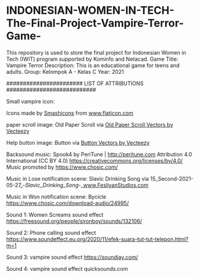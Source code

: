 # INDONESIAN-WOMEN-IN-TECH-The-Final-Project-Vampire-Terror-Game-
This repository is used to store the final project for Indonesian Women in Tech (IWIT) program supported by Kominfo and Netacad.
Game Title: Vampire Terror
Description: This is an educational game for teens and adults.
Group: Kelompok A - Kelas C
Year: 2021

####################### LIST OF ATTRIBUTIONS ###########################

Small vampire icon: <div>Icons made by <a href="https://smashicons.com/" title="Smashicons">Smashicons</a> from <a href="https://www.flaticon.com/" title="Flaticon">www.flaticon.com</a></div>

paper scroll image: Old Paper Scroll via <a href="https://www.vecteezy.com/free-vector/old-paper-scroll">Old Paper Scroll Vectors by Vecteezy</a>

Help button image: Button via <a href="https://www.vecteezy.com/free-vector/button">Button Vectors by Vecteezy</a>

Backsound music:  Spook4 by PeriTune | http://peritune.com
Attribution 4.0 International (CC BY 4.0)
https://creativecommons.org/licenses/by/4.0/
Music promoted by https://www.chosic.com/

Music in Lose notification scene: Slavic Drinking Song via 15_Second-2021-05-27_-_Slavic_Drinking_Song_-_www.FesliyanStudios.com

Music in Won notification scene: Bycicle https://www.chosic.com/download-audio/24995/

Sound 1: Women Screams sound effect https://freesound.org/people/sironboy/sounds/132106/

Sound 2: Phone calling sound effect https://www.soundeffect.eu.org/2020/11/efek-suara-tut-tut-telepon.html?m=1

Sound 3: vampire sound effect https://soundjay.com/

Sound 4: vampire sound effect quicksounds.com
